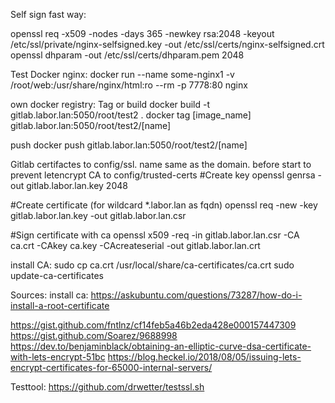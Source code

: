 Self sign fast way:

openssl req -x509 -nodes -days 365 -newkey rsa:2048 -keyout /etc/ssl/private/nginx-selfsigned.key -out /etc/ssl/certs/nginx-selfsigned.crt
openssl dhparam -out /etc/ssl/certs/dhparam.pem 2048


Test Docker nginx:
docker run --name some-nginx1 -v /root/web:/usr/share/nginx/html:ro --rm -p 7778:80 nginx

own docker registry:
Tag or build
docker build -t gitlab.labor.lan:5050/root/test2 .
docker tag [image_name] gitlab.labor.lan:5050/root/test2/[name]

push
docker push gitlab.labor.lan:5050/root/test2/[name]


Gitlab certifactes to config/ssl. name same as the domain. before start to prevent letencrypt
CA to config/trusted-certs
#Create key
openssl genrsa -out gitlab.labor.lan.key 2048

#Create certificate (for wildcard *.labor.lan as fqdn)
openssl req -new -key gitlab.labor.lan.key -out gitlab.labor.lan.csr

#Sign certificate with ca
openssl x509 -req -in gitlab.labor.lan.csr -CA ca.crt -CAkey ca.key -CAcreateserial -out gitlab.labor.lan.crt


install CA:
sudo cp ca.crt /usr/local/share/ca-certificates/ca.crt
sudo update-ca-certificates

Sources: 
install ca:
https://askubuntu.com/questions/73287/how-do-i-install-a-root-certificate

https://gist.github.com/fntlnz/cf14feb5a46b2eda428e000157447309
https://gist.github.com/Soarez/9688998
https://dev.to/benjaminblack/obtaining-an-elliptic-curve-dsa-certificate-with-lets-encrypt-51bc
https://blog.heckel.io/2018/08/05/issuing-lets-encrypt-certificates-for-65000-internal-servers/

Testtool:
https://github.com/drwetter/testssl.sh

